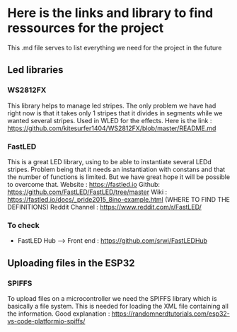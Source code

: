 # Here is the links and library to find ressources for the project

This .md file serves to list everything we need for the project in the future

## Led libraries

### WS2812FX
This library helps to manage led stripes. The only problem we have had right now is that it takes only 1 stripes that it divides in segments while we wanted several stripes. Used in WLED for the effects. Here is the link : https://github.com/kitesurfer1404/WS2812FX/blob/master/README.md

### FastLED
This is a great LED library, using to be able to instantiate several LEDd stripes. Problem being that it needs an instantiation with constans and that the number of functions is limited. But we have great hope it will be possible to overcome that.
Website : https://fastled.io
Github: https://github.com/FastLED/FastLED/tree/master
Wiki : https://fastled.io/docs/_pride2015_8ino-example.html (WHERE TO FIND THE DEFINITIONS)
Reddit Channel : https://www.reddit.com/r/FastLED/

### To check
- FastLED Hub --> Front end : https://github.com/srwi/FastLEDHub

## Uploading files in the ESP32

### SPIFFS
To upload files on a microcontroller we need the SPIFFS library which is basically a file system. This is needed for loading the XML file containing all the information.
Good explanation : https://randomnerdtutorials.com/esp32-vs-code-platformio-spiffs/
